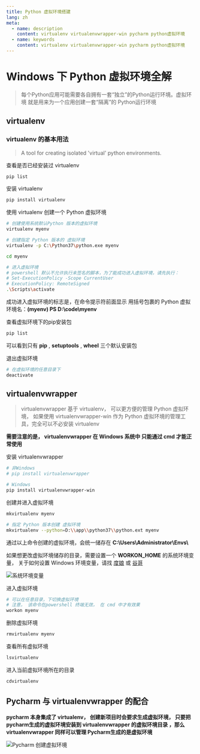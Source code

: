 ```yaml
---
title: Python 虚拟环境搭建
lang: zh
meta:
  - name: description
    content: virtualenv virtualenvwrapper-win pycharm python虚拟环境
  - name: keywords
    content: virtualenv virtualenvwrapper-win pycharm python虚拟环境
---
```


# Windows 下 Python 虚拟环境全解

> 每个Python应用可能需要各自拥有一套“独立”的Python运行环境。虚拟环境 就是用来为一个应用创建一套“隔离”的 Python运行环境  

## virtualenv

### virtualenv 的基本用法

> A tool for creating isolated 'virtual' python environments.

查看是否已经安装过 virtualenv

```sh
pip list
```  

安装 virtualenv 

```sh
pip install virtualenv
```

使用 virtualenv 创建一个 Python 虚拟环境

```sh
# 创建使用系统默认Python 版本的虚拟环境
virtualenv myenv

# 创建指定 Python 版本的 虚拟环境
virtualenv -p C:\Python37\python.exe myenv

cd myenv

# 进入虚拟环境
# powershell 默认不允许执行未签名的脚本，为了能成功进入虚拟环境，请先执行：
# Set-ExecutionPolicy -Scope CurrentUser
# ExecutionPolicy: RemoteSigned
.\Scripts\activate

```

成功进入虚拟环境的标志是，在命令提示符前面显示 用括号包裹的 Python 虚拟环境名：**(myenv) PS D:\code\myenv**

查看虚拟环境下的pip安装包

```sh
pip list
```

可以看到只有 **pip** , **setuptools** , **wheel** 三个默认安装包

退出虚拟环境
```sh
# 在虚拟环境的任意目录下
deactivate
```

## virtualenvwrapper

> virtualenvwrapper 基于 virtualenv， 可以更方便的管理 Python 虚拟环境， 如果使用 virtualenvwrapper-win 作为 Python 虚拟环境的管理工具，完全可以不必安装 virtualenv

**需要注意的是， virtualenvwrapper 在 Windows 系统中 只能通过 cmd 才能正常使用**


安装 virtualenvwrapper

```sh
# 非Windows
# pip install virtualenvwrapper

# Windows
pip install virtualenvwrapper-win
```

创建并进入虚拟环境
```sh
mkvirtualenv myenv

# 指定 Python 版本创建 虚拟环境
mkvirtualenv --python=D:\\app\\python37\\python.ext myenv
```

通过以上命令创建的虚拟环境，会统一储存在 **C:\Users\Administrator\Envs\\** 

如果想更改虚拟环境储存的目录，需要设置一个 **WORKON_HOME** 的系统环境变量， 关于如何设置 Windows 环境变量，请找 [度娘](https://www.baidu.com "百度") 或 [谷哥](https://www.google.com.hk "谷歌")  


![系统环境变量](/readme-blog/Python/WORKON_HOME.jpg "WORKON_HOME")


进入虚拟环境
```sh
# 可以在任意目录，下切换虚拟环境
# 注意， 该命令在powershell 终端无效， 在 cmd 中才有效果
workon myenv
```

删除虚拟环境

```sh
rmvirtualenv myenv
```

查看所有虚拟环境

```sh
lsvirtualenv
```

进入当前虚拟环境所在的目录

```sh
cdvirtualenv
```


## Pycharm 与 virtualenvwrapper 的配合


**pycharm 本身集成了 virtualenv， 创建新项目时会要求生成虚拟环境， 只要把pycharm生成的虚拟环境安装到 virtualenvwrapper 的虚拟环境目录 ，那么 virtualenvwrapper 同样可以管理 Pycharm生成的是虚拟环境**  

![Pycharm 创建虚拟环境](/readme-blog/Python/Pycharm_virtualenvwrapper.jpg "Pycharm 创建虚拟环境")




